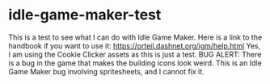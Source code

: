 # idle-game-maker-test
This is a test to see what I can do with Idle Game Maker. 
Here is a link to the handbook if you want to use it: https://orteil.dashnet.org/igm/help.html
Yes, I am using the Cookie Clicker assets as this is just a test.
BUG ALERT: There is a bug in the game that makes the building icons look weird. This is an Idle Game Maker bug involving spritesheets, and I cannot fix it.
